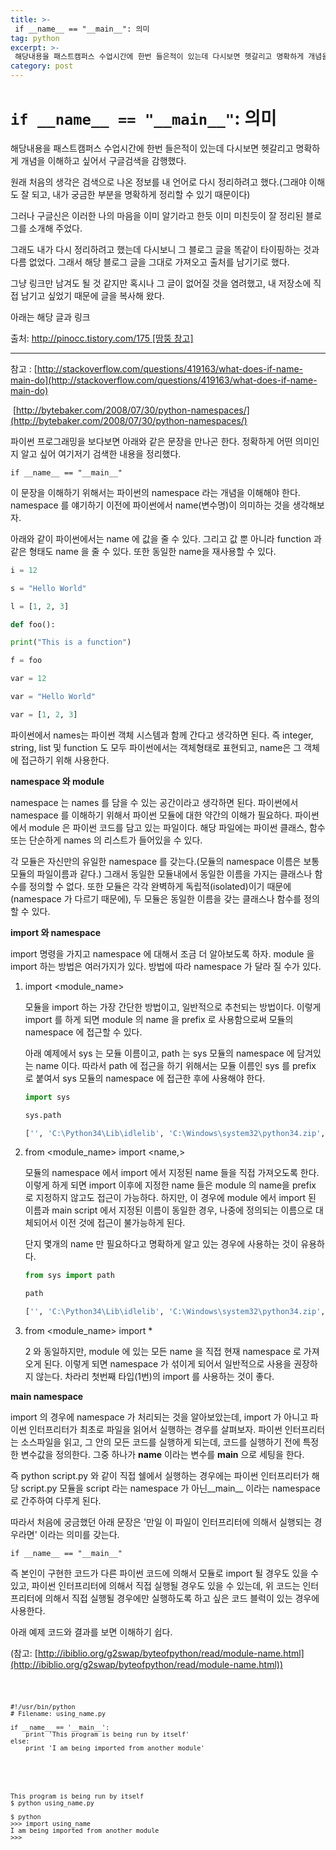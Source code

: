 ```yaml
---
title: >-
 if __name__ == "__main__": 의미
tag: python
excerpt: >-
 해당내용을 패스트캠퍼스 수업시간에 한번 들은적이 있는데 다시보면 헷갈리고 명확하게 개념을 이해하고 싶어서 구글검색을 감행했다.
category: post
---
```



# `if __name__ == "__main__"`: 의미

해당내용을 패스트캠퍼스 수업시간에 한번 들은적이 있는데 다시보면 헷갈리고 명확하게 개념을 이해하고 싶어서 구글검색을 감행했다.

원래 처음의 생각은 검색으로 나온 정보를 내 언어로 다시 정리하려고 했다.(그래야 이해도 잘 되고, 내가 궁금한 부분을 명확하게 정리할 수 있기 때문이다)

그러나 구글신은 이러한 나의 마음을 이미 알기라고 한듯 이미 미친듯이 잘 정리된 블로그를 소개해 주었다.

그래도 내가 다시 정리하려고 했는데 다시보니 그 블로그 글을 똑같이 타이핑하는 것과 다름 없었다. 그래서 해당 블로그 글을 그대로 가져오고 출처를 남기기로 했다.

그냥 링크만 남겨도 될 것 같지만 혹시나 그 글이 없어질 것을 염려했고, 내 저장소에 직접 남기고 싶었기 때문에 글을 복사해 왔다.

아래는 해당 글과 링크

출처: [http://pinocc.tistory.com/175 [땅뚱 창고]](http://pinocc.tistory.com/175)

------

참고 : [http://stackoverflow.com/questions/419163/what-does-if-name-main-do](http://stackoverflow.com/questions/419163/what-does-if-name-main-do)

​         [http://bytebaker.com/2008/07/30/python-namespaces/](http://bytebaker.com/2008/07/30/python-namespaces/)

파이썬 프로그래밍을 보다보면 아래와 같은 문장을 만나곤 한다. 정확하게 어떤 의미인지 알고 싶어 여기저기 검색한 내용을 정리했다.

`if __name__ == "__main__"`

이 문장을 이해하기 위해서는 파이썬의 namespace 라는 개념을 이해해야 한다. namespace 를 얘기하기 이전에 파이썬에서 name(변수명)이 의미하는 것을 생각해보자.

아래와 같이 파이썬에서는 name 에 값을 줄 수 있다. 그리고 값 뿐 아니라 function 과 같은 형태도 name 을 줄 수 있다. 또한 동일한 name을 재사용할 수 있다.

```python
i = 12

s = "Hello World"

l = [1, 2, 3]

def foo():

print("This is a function")

f = foo

var = 12

var = "Hello World"

var = [1, 2, 3]
```

파이썬에서 names는 파이썬 객체 시스템과 함께 간다고 생각하면 된다. 즉 integer, string, list 및 function 도 모두 파이썬에서는 객체형태로 표현되고, name은 그 객체에 접근하기 위해 사용한다.

**namespace 와 module**

namespace 는 names 를 담을 수 있는 공간이라고 생각하면 된다. 파이썬에서 namespace 를 이해하기 위해서 파이썬 모듈에 대한 약간의 이해가 필요하다. 파이썬에서 module 은 파이썬 코드를 담고 있는 파일이다. 해당 파일에는 파이썬 클래스, 함수 또는 단순하게 names 의 리스트가 들어있을 수 있다.

각 모듈은 자신만의 유일한 namespace 를 갖는다.(모듈의 namespace 이름은 보통 모듈의 파일이름과 같다.) 그래서 동일한 모듈내에서 동일한 이름을 가지는 클래스나 함수를 정의할 수 없다. 또한 모듈은 각각 완벽하게 독립적(isolated)이기 때문에(namespace 가 다르기 때문에), 두 모듈은 동일한 이름을 갖는 클래스나 함수를 정의할 수 있다.

**import 와 namespace**

import 명령을 가지고 namespace 에 대해서 조금 더 알아보도록 하자. module 을 import 하는 방법은 여러가지가 있다. 방법에 따라 namespace 가 달라 질 수가 있다.

1. import <module_name>

   모듈을 import 하는 가장 간단한 방법이고, 일반적으로 추천되는 방법이다. 이렇게 import 를 하게 되면 module 의 name 을 prefix 로 사용함으로써 모듈의 namespace 에 접근할 수 있다.

   아래 예제에서 sys 는 모듈 이름이고, path 는 sys 모듈의 namespace 에 담겨있는 name 이다. 따라서 path 에 접근을 하기 위해서는 모듈 이름인 sys 를 prefix 로 붙여서 sys 모듈의 namespace 에 접근한 후에 사용해야 한다.

   ```python
   import sys

   sys.path

   ['', 'C:\Python34\Lib\idlelib', 'C:\Windows\system32\python34.zip', 'C:\Python34\DLLs', 'C:\Python34\lib', 'C:\Python34', 'C:\Python34\lib\site-packages']
   ```

2. from <module_name> import <name,>

   모듈의 namespace 에서 import 에서 지정된 name 들을 직접 가져오도록 한다. 이렇게 하게 되면 import 이후에 지정한 name 들은 module 의 name을 prefix 로 지정하지 않고도 접근이 가능하다. 하지만, 이 경우에 module 에서 import 된 이름과 main script 에서 지정된 이름이 동일한 경우, 나중에 정의되는 이름으로 대체되어서 이전 것에 접근이 불가능하게 된다.

   단지 몇개의 name 만 필요하다고 명확하게 알고 있는 경우에 사용하는 것이 유용하다.

   ```python
   from sys import path

   path

   ['', 'C:\Python34\Lib\idlelib', 'C:\Windows\system32\python34.zip', 'C:\Python34\DLLs', 'C:\Python34\lib', 'C:\Python34', 'C:\Python34\lib\site-packages']
   ```

3. from <module_name> import *

   2 와 동일하지만, module 에 있는 모든 name 을 직접 현재 namespace 로 가져오게 된다. 이렇게 되면 namespace 가 섞이게 되어서 일반적으로 사용을 권장하지 않는다. 차라리 첫번째 타입(1번)의 import 를 사용하는 것이 좋다.

**__main__ namespace**

import 의 경우에 namespace 가 처리되는 것을 알아보았는데, import 가 아니고 파이썬 인터프리터가 최초로 파일을 읽어서 실행하는 경우를 살펴보자. 파이썬 인터프리터는 소스파일을 읽고, 그 안의 모든 코드를 실행하게 되는데, 코드를 실행하기 전에 특정한 변수값을 정의한다. 그중 하나가 __name__ 이라는 변수를 __main__ 으로 세팅을 한다.

즉 python script.py 와 같이 직접 쉘에서 실행하는 경우에는 파이썬 인터프리터가 해당 script.py 모듈을 script 라는 namespace 가 아닌__main__ 이라는 namespace 로 간주하여 다루게 된다.

따라서 처음에 궁금했던 아래 문장은 '만일 이 파일이 인터프리터에 의해서 실행되는 경우라면' 이라는 의미를 갖는다.

`if __name__ == "__main__"`

즉 본인이 구현한 코드가 다른 파이썬 코드에 의해서 모듈로 import 될 경우도 있을 수 있고, 파이썬 인터프리터에 의해서 직접 실행될 경우도 있을 수 있는데, 위 코드는 인터프리터에 의해서 직접 실행될 경우에만 실행하도록 하고 싶은 코드 블럭이 있는 경우에 사용한다.

아래 예제 코드와 결과를 보면 이해하기 쉽다.

(참고: [http://ibiblio.org/g2swap/byteofpython/read/module-name.html](http://ibiblio.org/g2swap/byteofpython/read/module-name.html))

<code>

```
#!/usr/bin/python
# Filename: using_name.py

if __name__ == '__main__':
	print 'This program is being run by itself'
else:
	print 'I am being imported from another module'
```

<output>

```
This program is being run by itself
$ python using_name.py

$ python
>>> import using_name
I am being imported from another module
>>>

```
